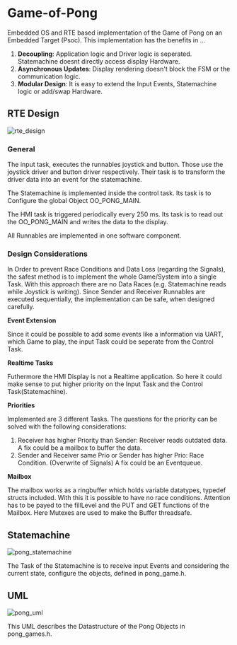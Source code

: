 # Game-of-Pong
Embedded OS and RTE based implementation of the Game of Pong on an Embedded Target (Psoc).
This implementation has the benefits in ...
1. **Decoupling**: Application logic and Driver logic is seperated. Statemachine doesnt directly access display Hardware.
2. **Asynchronous Updates**: Display rendering doesn't block the FSM or the communication logic.
3. **Modular Design**: It is easy to extend the Input Events, Statemachine logic or add/swap Hardware.

## RTE Design
![rte_design](https://github.com/user-attachments/assets/b52d2bf2-cfad-4071-b22a-b264809ac010)

### General ###
The input task, executes the runnables joystick and button. Those use the joystick driver and button driver respectively.
Their task is to transform the driver data into an event for the statemachine. 

The Statemachine is implemented inside the control task. Its task is to Configure the global Object OO_PONG_MAIN.

The HMI task is triggered periodically every 250 ms. Its task is to read out the OO_PONG_MAIN and writes the data to the display.

All Runnables are implemented in one software component.

### Design Considerations ###
In Order to prevent Race Conditions and Data Loss (regarding the Signals), the safest method is to implement the whole
Game/System into a single Task. With this approach there are no Data Races (e.g. Statemachine reads while Joystick is writing).
Since Sender and Receiver Runnables are executed sequentially, the implementation can be safe, when designed carefully.

**Event Extension**

Since it could be possible to add some events like a information via UART, which Game to play, the input Task could be seperate from the 
Control Task. 

**Realtime Tasks**

Futhermore the HMI Display is not a Realtime application. So here it could make sense to put higher priority on the Input Task and the Control Task(Statemachine).

**Priorities**

Implemented are 3 different Tasks. The questions for the priority can be solved with the following considerations:
1. Receiver has higher Priority than Sender: Receiver reads outdated data. A fix could be a mailbox to buffer the data.
2. Sender and Receiver same Prio or Sender has higher Prio: Race Condition. (Overwrite of Signals) A fix could be an Eventqueue.
   
**Mailbox**

The mailbox works as a ringbuffer which holds variable datatypes, typedef structs included. With this it is possible to have no race conditions.
Attention has to be payed to the fillLevel and the PUT and GET functions of the Mailbox. Here Mutexes are used to make the Buffer threadsafe.

## Statemachine
![pong_statemachine](https://github.com/user-attachments/assets/be111dd6-a01f-4e09-9e00-ab2f5efd9f30)

The Task of the Statemachine is to receive input Events and considering the current state, configure the objects, defined in pong_game.h.
## UML
![pong_uml](https://github.com/user-attachments/assets/2e3ad71d-5371-46c0-bd21-b503443f52a4)

This UML describes the Datastructure of the Pong Objects in pong_games.h.


